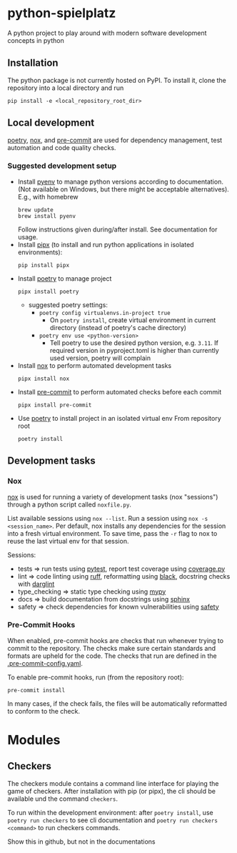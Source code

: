 # python-spielplatz

A python project to play around with modern software development concepts in python

## Installation

The python package is not currently hosted on PyPI. To install it, clone the repository
into a local directory and run

```
pip install -e <local_repository_root_dir>
```

## Local development

[poetry](https://python-poetry.org/), [nox](https://nox.thea.codes/en/stable/), and [pre-commit](https://pre-commit.com/) are used for dependency management, test automation and code quality checks.

### Suggested development setup

- Install [pyenv](https://github.com/pyenv/pyenv) to manage python versions according to documentation. (Not available on Windows, but there might be acceptable alternatives). E.g., with homebrew
  ```
  brew update
  brew install pyenv
  ```
  Follow instructions given during/after install.
  See documentation for usage.
- Install [pipx](https://github.com/pypa/pipx) (to install and run python applications in isolated environments):
  ```
  pip install pipx
  ```
- Install [poetry](https://python-poetry.org/) to manage project
  ```
  pipx install poetry
  ```
  - suggested poetry settings:
    - `poetry config virtualenvs.in-project true`
      - On `poetry install`, create virtual environment in current directory (instead of poetry's cache directory)
    - `poetry env use <python-version>`
      - Tell poetry to use the desired python version, e.g. `3.11`. If required version in pyproject.toml is higher than currently used version, poetry will complain
- Install [nox](https://nox.thea.codes/en/stable/) to perform automated development tasks
  ```
  pipx install nox
  ```
- Install [pre-commit](https://pre-commit.com/) to perform automated checks before each commit
  ```
  pipx install pre-commit
  ```
- Use [poetry](https://python-poetry.org/) to install project in an isolated virtual env
  From repository root
  ```
  poetry install
  ```

## Development tasks

### Nox

[nox](https://nox.thea.codes/en/stable/) is used for running a variety of development tasks (nox "sessions") through a
python script called `noxfile.py`.

List available sessions using `nox --list`. Run a session using `nox -s <session_name>`.
Per default, nox installs any dependencies for the session into a fresh virtual environment. To save time, pass the
`-r` flag to nox to reuse the last virtual env for that session.

Sessions:

- tests => run tests using [pytest](https://docs.pytest.org/en/7.2.x/), report test coverage using [coverage.py](https://coverage.readthedocs.io/en/7.1.0/)
- lint => code linting using [ruff](https://github.com/charliermarsh/ruff), reformatting using [black](https://github.com/psf/black), docstring checks with [darglint](https://pypi.org/project/darglint/)
- type_checking => static type checking using [mypy](https://mypy-lang.org/)
- docs => build documentation from docstrings using [sphinx](https://www.sphinx-doc.org/en/master/)
- safety => check dependencies for known vulnerabilities using [safety](https://pypi.org/project/safety/)

### Pre-Commit Hooks

When enabled, pre-commit hooks are checks that run whenever trying to commit to the repository. The checks make sure certain standards
and formats are upheld for the code. The checks that run are defined in the [.pre-commit-config.yaml](.pre-commit-config.yaml).

To enable pre-commit hooks, run (from the repository root):

```commandline
pre-commit install
```

In many cases, if the check fails, the files will be automatically reformatted to conform to the check.

# Modules

## Checkers

The checkers module contains a command line interface for playing the game of checkers. After installation with pip (or pipx),
the cli should be available und the command `checkers`.

To run within the development environment: after `poetry install`, use `poetry run checkers` to see cli documentation and `poetry run checkers <command>` to run
checkers commands.

<!-- github-only -->

Show this in github, but not in the documentations